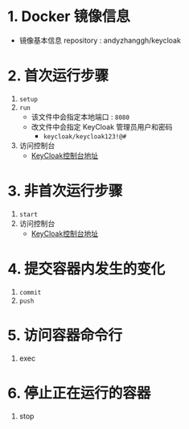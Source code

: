 # 1. Docker 镜像信息
* 镜像基本信息
repository : andyzhanggh/keycloak

# 2. 首次运行步骤
1. `setup`
2. `run`
	* 该文件中会指定本地端口 : `8080`
	* 改文件中会指定 KeyCloak 管理员用户和密码
		* `keycloak/keycloak123!@#`
3. 访问控制台
	* [KeyCloak控制台地址](http://localhost:8080/auth/)

# 3. 非首次运行步骤
1. `start`
2. 访问控制台
	* [KeyCloak控制台地址](http://localhost:8080/auth/)

# 4. 提交容器内发生的变化
1. `commit`
2. `push`

# 5. 访问容器命令行
1. exec

# 6. 停止正在运行的容器
1. stop
